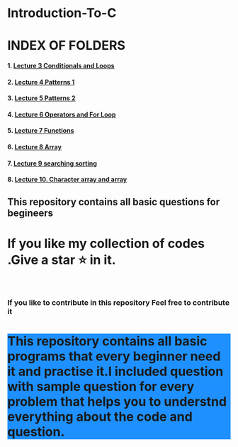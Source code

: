 # Introduction-To-C

# INDEX OF FOLDERS

#### 1. <a href="https://github.com/ravikr126/Introduction-to-CPP/tree/main/Lecture%203%20Conditionals%20and%20Loops">Lecture 3 Conditionals and Loops</a>
#### 2. <a href="https://github.com/ravikr126/Introduction-to-CPP/tree/main/Lecture%204%20Patterns%201">Lecture 4 Patterns 1</a>
#### 3. <a href="https://github.com/ravikr126/Introduction-to-CPP/tree/main/Lecture%205.%20Patterns%202">Lecture 5 Patterns 2</a>
#### 4. <a href="https://github.com/ravikr126/Introduction-to-CPP/tree/main/Lecture%206%20Operators%20and%20For%20Loop">Lecture 6 Operators and For Loop</a>
#### 5. <a href="https://github.com/ravikr126/Introduction-to-CPP/tree/main/Lecture%207%20Functions">Lecture 7 Functions</a>
#### 6. <a href="https://github.com/ravikr126/Introduction-to-CPP/tree/main/Lecture%208%20Arrays">Lecture 8 Array</a>
#### 7. <a href="https://github.com/ravikr126/Introduction-to-CPP/tree/main/Lecture%209%20searching%20sorting">Lecture 9 searching sorting</a>
#### 8. <a href="https://github.com/ravikr126/Introduction-to-CPP/tree/main/Lecture%2010%20Character%20Arrays%20and%202D%20Arrays">Lecture 10. Character array and array</a>
  
<h2>This repository contains all basic questions for begineers</h2>
<h1 color="blue">If you like my collection of codes .Give a star ⭐ in it.</h1>
<br>
<div><p><h3>If you like to contribute in this repository Feel free to contribute it</h3></p></div>


<div>
  <p><h1 style="background-color:DodgerBlue;">This repository contains <strong>all basic programs</strong> that every beginner need it and practise it.I included question with sample question for every problem that helps you to understnd everything about the code and question.</h2></p>
  </div>
